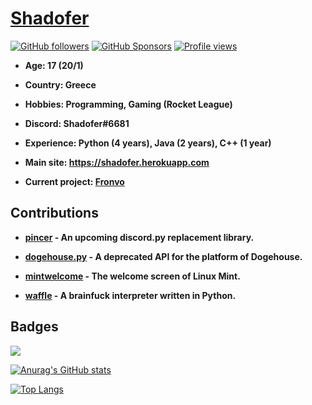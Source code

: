 # [Shadofer](https://shadofer.herokuapp.com)

[![GitHub followers](https://img.shields.io/github/followers/Shadofer?style=social)](https://github.com/Shadofer?tab=followers) [![GitHub Sponsors](https://img.shields.io/github/sponsors/Shadofer)](https://patreon.com/Shadofer) [![Profile views](https://komarev.com/ghpvc/?username=Shadofer)](https://github.com/Shadofer)

- **Age: 17 (20/1)**

- **Country: Greece**

- **Hobbies: Programming, Gaming (Rocket League)**

- **Discord: Shadofer#6681**

- **Experience: Python (4 years), Java (2 years), C++ (1 year)**

- **Main site: https://shadofer.herokuapp.com**

- **Current project: [Fronvo](https://github.com/Fronvo)**

## Contributions

- **[pincer](https://github.com/pincer-org/pincer) - An upcoming discord.py replacement library.**

- **[dogehouse.py](https://github.com/dogegarden/dogehouse.py) - A deprecated API for the platform of Dogehouse.**

- **[mintwelcome](https://github.com/linuxmint/mintwelcome) - The welcome screen of Linux Mint.**

- **[waffle](https://github.com/KittyBorgX/waffle) - A brainfuck interpreter written in Python.**

## Badges

<img src="https://github-profile-trophy.vercel.app/?username=shadofer&theme=onedark" />

[![Anurag's GitHub stats](https://github-readme-stats.vercel.app/api?username=Shadofer&count_private=true&show_icons=true&theme=react&border_radius=10)](https://github.com/Shadofer)

[![Top Langs](https://github-readme-stats.vercel.app/api/top-langs/?username=Shadofer&theme=react)](https://github.com/Shadofer)
